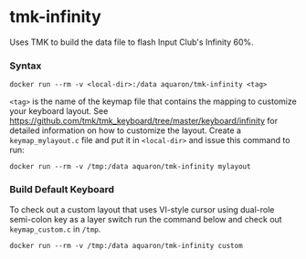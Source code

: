 # tmk-infinity

Uses TMK to build the data file to flash Input Club's Infinity 60%.

### Syntax

    docker run --rm -v <local-dir>:/data aquaron/tmk-infinity <tag>

`<tag>` is the name of the keymap file that contains the mapping to customize your keyboard layout.
See https://github.com/tmk/tmk_keyboard/tree/master/keyboard/infinity 
for detailed information on how to customize the layout.
Create a `keymap_mylayout.c` file and put it in `<local-dir>` and issue this command to run:

    docker run --rm -v /tmp:/data aquaron/tmk-infinity mylayout

### Build Default Keyboard

To check out a custom layout that uses VI-style cursor using dual-role semi-colon key as a layer switch run
the command below and check out `keymap_custom.c` in `/tmp`.

    docker run --rm -v /tmp:/data aquaron/tmk-infinity custom


